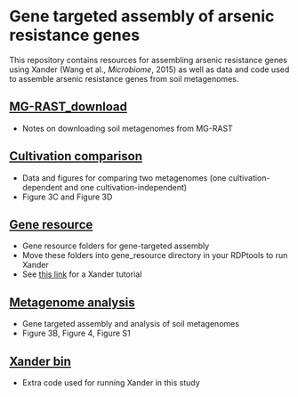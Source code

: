 # Gene targeted assembly of arsenic resistance genes
This repository contains resources for assembling arsenic resistance genes using Xander (Wang et al., *Microbiome*, 2015) as well as data and code used to assemble arsenic resistance genes from soil metagenomes. 

## [MG-RAST_download](https://github.com/ShadeLab/meta_arsenic/tree/master/gene_targeted_assembly/MG-RAST_download)
- Notes on downloading soil metagenomes from MG-RAST

## [Cultivation comparison](https://github.com/ShadeLab/meta_arsenic/tree/master/gene_targeted_assembly/cultivation_comparison)
- Data and figures for comparing two metagenomes (one cultivation-dependent and one cultivation-independent)
- Figure 3C and Figure 3D

## [Gene resource](https://github.com/ShadeLab/meta_arsenic/tree/master/gene_targeted_assembly/gene_resource)
- Gene resource folders for gene-targeted assembly
- Move these folders into gene_resource directory in your RDPtools to run Xander 
- See [this link](https://github.com/edamame-course/Xander/blob/master/Xander.md) for a Xander tutorial

## [Metagenome analysis](https://github.com/ShadeLab/meta_arsenic/tree/master/gene_targeted_assembly/metagenome_analysis)
- Gene targeted assembly and analysis of soil metagenomes
- Figure 3B, Figure 4, Figure S1

## [Xander bin](https://github.com/ShadeLab/meta_arsenic/tree/master/gene_targeted_assembly/xander_bin)
- Extra code used for running Xander in this study
